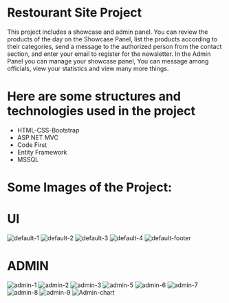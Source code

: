 # Restourant Site Project
This project includes a showcase and admin panel.
You can review the products of the day on the Showcase Panel, list the products according to their categories, send a message to the authorized person from the contact section, and enter your email to register for the newsletter.
In the Admin Panel 
you can manage your showcase panel,
You can message among officials, view your statistics and view many more things.

# Here are some structures and technologies used in the project
- HTML-CSS-Bootstrap
- ASP.NET MVC
- Code First
- Entity Framework
- MSSQL

# Some Images of the Project:
# UI 
![default-1](https://github.com/user-attachments/assets/49ea5ad1-eb99-4cb3-9374-c8aa532039a1)
![default-2](https://github.com/user-attachments/assets/2e647fab-fdf9-4eab-a7a7-4c4c1b2bb74e)
![default-3](https://github.com/user-attachments/assets/51edbfae-b68a-4de0-9bcc-81e995abaa5d)
![default-4](https://github.com/user-attachments/assets/be704f56-2d9a-4611-b25d-a3c661a44206)
![default-footer](https://github.com/user-attachments/assets/233d0eba-cbfd-4b50-a427-a3522f56d8ba)
# ADMIN
![admin-1](https://github.com/user-attachments/assets/d50875d1-d412-4d27-85d5-432938d0d429)
![admin-2](https://github.com/user-attachments/assets/c4f1f764-2183-4ae1-a615-1194056f0306)
![admin-3](https://github.com/user-attachments/assets/d5de065c-61d5-40bf-98d3-f3242a4167bf)
![admin-5](https://github.com/user-attachments/assets/ff334fee-6020-4ac1-ad25-1f2be0e5e09c)
![admin-6](https://github.com/user-attachments/assets/12a7af11-dce7-4094-98a8-166577948a1d)
![admin-7](https://github.com/user-attachments/assets/ddff3e4c-d392-492d-875f-360f24ec5c6a)
![admin-8](https://github.com/user-attachments/assets/ba72a92d-265b-435a-9d26-f925e1b88390)
![admin-9](https://github.com/user-attachments/assets/b74172e9-b0ae-4a83-a5a5-b1bc06f7f0da)
![Admin-chart](https://github.com/user-attachments/assets/b04d52e5-25e7-4d85-9a53-597b87683eab)



